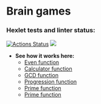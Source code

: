 # Brain games

### Hexlet tests and linter status:
[![Actions Status](https://github.com/Linkshegelianer/java-project-61/workflows/hexlet-check/badge.svg)](https://github.com/Linkshegelianer/java-project-61/actions)
<a href="https://codeclimate.com/github/Linkshegelianer/java-project-61/maintainability"><img src="https://api.codeclimate.com/v1/badges/e9f55103715222e38df9/maintainability" /></a> 

* **See how it works here:**
  * [Even function](https://asciinema.org/a/hzGX8ZCjG6W3kEjXAiRb5307f)
  * [Calculator function]()
  * [GCD function]()
  * [Progression function]()
  * [Prime function]()
  * [Prime function]()
